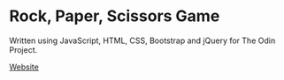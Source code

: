 # Rock, Paper, Scissors Game

Written using JavaScript, HTML, CSS, Bootstrap and jQuery for The Odin Project.

[Website](https://mrhallonline.github.io/rock-paper-scissors-js/)
